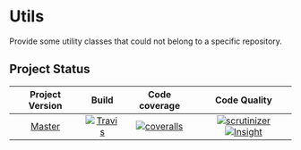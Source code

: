 # Utils

Provide some utility classes that could not belong to a specific repository.

## Project Status

| Project Version | Build                 | Code coverage            | Code Quality                                  |
|:---------------:|:---------------------:|:------------------------:|:---------------------------------------------:|
| [Master][100]   | [![Travis][110]][111] | [![coveralls][120]][121] | [![scrutinizer][130]][131] [![Insight][1]][2] |

[1]: https://insight.sensiolabs.com/projects/09b9726c-340e-48bb-9e8a-257c931cca9f/mini.png
[2]: https://insight.sensiolabs.com/projects/09b9726c-340e-48bb-9e8a-257c931cca9f

[100]: https://github.com/php-ddd/utils
[110]: https://travis-ci.org/php-ddd/utils.svg?branch=master
[111]: https://travis-ci.org/php-ddd/utils
[120]: https://coveralls.io/repos/php-ddd/utils/badge.svg?service=github&branch=master
[121]: https://coveralls.io/github/php-ddd/utils?branch=master
[130]: https://scrutinizer-ci.com/g/php-ddd/utils/badges/quality-score.png?b=master
[131]: https://scrutinizer-ci.com/g/php-ddd/utils/?branch=master
